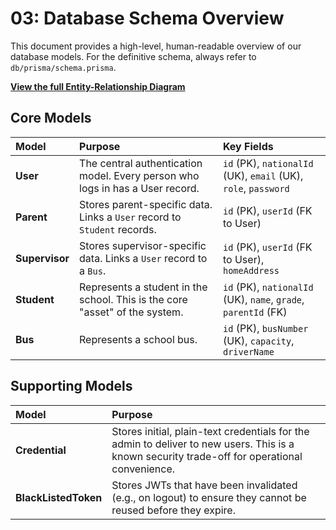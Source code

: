 # 03: Database Schema Overview

This document provides a high-level, human-readable overview of our database models. For the definitive schema, always refer to `db/prisma/schema.prisma`.

**[View the full Entity-Relationship Diagram](../diagrams/05_Database_Entity_Relationship_Diagram.md)**

## Core Models

| Model | Purpose | Key Fields |
| :--- | :--- | :--- |
| **User** | The central authentication model. Every person who logs in has a User record. | `id` (PK), `nationalId` (UK), `email` (UK), `role`, `password` |
| **Parent** | Stores parent-specific data. Links a `User` record to `Student` records. | `id` (PK), `userId` (FK to User) |
| **Supervisor**| Stores supervisor-specific data. Links a `User` record to a `Bus`. | `id` (PK), `userId` (FK to User), `homeAddress` |
| **Student** | Represents a student in the school. This is the core "asset" of the system. | `id` (PK), `nationalId` (UK), `name`, `grade`, `parentId` (FK) |
| **Bus** | Represents a school bus. | `id` (PK), `busNumber` (UK), `capacity`, `driverName` |

## Supporting Models

| Model | Purpose |
| :--- | :--- |
| **Credential** | Stores initial, plain-text credentials for the admin to deliver to new users. This is a known security trade-off for operational convenience. |
| **BlackListedToken** | Stores JWTs that have been invalidated (e.g., on logout) to ensure they cannot be reused before they expire. | 